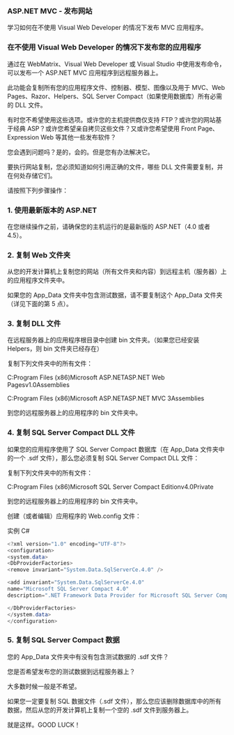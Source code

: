 ### ASP.NET MVC - 发布网站
学习如何在不使用 Visual Web Developer 的情况下发布 MVC 应用程序。

### 在不使用 Visual Web Developer 的情况下发布您的应用程序
通过在 WebMatrix、Visual Web Developer 或 Visual Studio 中使用发布命令，可以发布一个 ASP.NET MVC 应用程序到远程服务器上。

此功能会复制所有您的应用程序文件、控制器、模型、图像以及用于 MVC、Web Pages、Razor、Helpers、SQL Server Compact（如果使用数据库）所有必需的 DLL 文件。

有时您不希望使用这些选项。或许您的主机提供商仅支持 FTP？或许您的网站基于经典 ASP？或许您希望亲自拷贝这些文件？又或许您希望使用 Front Page、Expression Web 等其他一些发布软件？

您会遇到问题吗？是的，会的。但是您有办法解决它。

要执行网站复制，您必须知道如何引用正确的文件，哪些 DLL 文件需要复制，并在何处存储它们。

请按照下列步骤操作：

### 1. 使用最新版本的 ASP.NET
在您继续操作之前，请确保您的主机运行的是最新版的 ASP.NET（4.0 或者 4.5）。

### 2. 复制 Web 文件夹
从您的开发计算机上复制您的网站（所有文件夹和内容）到远程主机（服务器）上的应用程序文件夹中。

如果您的 App_Data 文件夹中包含测试数据，请不要复制这个 App_Data 文件夹（详见下面的第 5 点）。

### 3. 复制 DLL 文件
在远程服务器上的应用程序根目录中创建 bin 文件夹。（如果您已经安装 Helpers，则 bin 文件夹已经存在）

复制下列文件夹中的所有文件：

C:Program Files (x86)Microsoft ASP.NETASP.NET Web Pagesv1.0Assemblies

C:Program Files (x86)Microsoft ASP.NETASP.NET MVC 3Assemblies

到您的远程服务器上的应用程序的 bin 文件夹中。

### 4. 复制 SQL Server Compact DLL 文件
如果您的应用程序使用了 SQL Server Compact 数据库（在 App_Data 文件夹中的一个 .sdf 文件），那么您必须复制 SQL Server Compact DLL 文件：

复制下列文件夹中的所有文件：

C:Program Files (x86)Microsoft SQL Server Compact Editionv4.0Private

到您的远程服务器上的应用程序的 bin 文件夹中。

创建（或者编辑）应用程序的 Web.config 文件：

实例 C#
```c#
<?xml version="1.0" encoding="UTF-8"?>
<configuration>
<system.data>
<DbProviderFactories>
<remove invariant="System.Data.SqlServerCe.4.0" />

<add invariant="System.Data.SqlServerCe.4.0"
name="Microsoft SQL Server Compact 4.0"
description=".NET Framework Data Provider for Microsoft SQL Server Compact" type="System.Data.SqlServerCe.SqlCeProviderFactory, System.Data.SqlServerCe, Version=4.0.0.1,Culture=neutral, PublicKeyToken=89845dcd8080cc91" />

</DbProviderFactories>
</system.data>
</configuration>
```

### 5. 复制 SQL Server Compact 数据
您的 App_Data 文件夹中有没有包含测试数据的 .sdf 文件？

您是否希望发布您的测试数据到远程服务器上？

大多数时候一般是不希望。

如果您一定要复制 SQL 数据文件（.sdf 文件），那么您应该删除数据库中的所有数据，然后从您的开发计算机上复制一个空的 .sdf 文件到服务器上。

就是这样。GOOD LUCK！